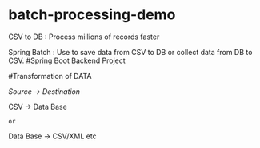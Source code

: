 # batch-processing-demo
CSV to DB : Process millions of records faster

Spring Batch : Use to save data from CSV to DB or collect data from DB to CSV.
#Spring Boot Backend Project

#Transformation of DATA

*Source -> Destination*

CSV -> Data Base

    or 
    
Data Base -> CSV/XML etc

